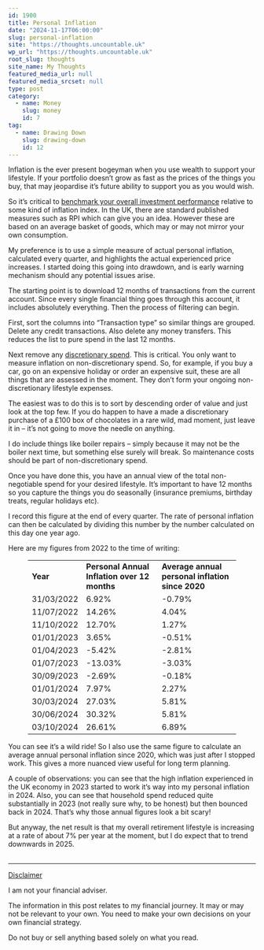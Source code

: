 ```yaml
---
id: 1900
title: Personal Inflation
date: "2024-11-17T06:00:00"
slug: personal-inflation
site: "https://thoughts.uncountable.uk"
wp_url: "https://thoughts.uncountable.uk"
root_slug: thoughts
site_name: My Thoughts
featured_media_url: null
featured_media_srcset: null
type: post
category:
  - name: Money
    slug: money
    id: 7
tag:
  - name: Drawing Down
    slug: drawing-down
    id: 12
---
```



<p>Inflation is the ever present bogeyman when you use wealth to support your lifestyle.  If your portfolio doesn&#8217;t grow as fast as the prices of the things you buy, that may jeopardise it&#8217;s future ability to support you as you would wish.</p>



<p>So it&#8217;s critical to <a href="https://thoughts.uncountable.uk/setting-investment-objectives/" data-type="post" data-id="1455">benchmark your overall investment performance</a> relative to some kind of inflation index. In the UK, there are standard published measures such as RPI which can give you an idea. However these are based on an average basket of goods, which may or may not mirror your own consumption.</p>



<p>My preference is to use a simple measure of actual personal inflation, calculated every quarter, and highlights the actual experienced price increases. I started doing this going into drawdown, and is early warning mechanism should any potential issues arise.</p>



<p>The starting point is to download 12 months of transactions from the current account. Since every single financial thing goes through this account, it includes absolutely everything. Then the process of filtering can begin.</p>



<p>First, sort the columns into &#8220;Transaction type&#8221; so similar things are grouped.  Delete any credit transactions.  Also delete any money transfers.  This reduces the list to pure spend in the last 12 months.</p>



<p>Next remove any <a href="https://thoughts.uncountable.uk/discretionary-vs-non-discretionary-spend/" data-type="post" data-id="512">discretionary spend</a>. This is critical. You only want to measure inflation on non-discretionary spend. So, for example, if you buy a car, go on an expensive holiday or order an expensive suit, these are all things that are assessed in the moment. They don&#8217;t form your ongoing non-discretionary lifestyle expenses.</p>



<p>The easiest was to do this is to sort by descending order of value and just look at the top few. If you do happen to have a made a discretionary purchase of a £100 box of chocolates in a rare wild, mad moment, just leave it in &#8211; it&#8217;s not going to move the needle on anything.</p>



<p>I do include things like boiler repairs &#8211; simply because it may not be the boiler next time, but something else surely will break.  So maintenance costs should be part of non-discretionary spend.</p>



<p>Once you have done this, you have an annual view of the total non-negotiable spend for your desired lifestyle.  It&#8217;s important to have 12 months so you capture the things you do seasonally (insurance premiums, birthday treats, regular holidays etc).  </p>



<p>I record this figure at the end of every quarter. The rate of personal inflation can then be calculated by dividing this number by the number calculated on this day one year ago.</p>



<p>Here are my figures from 2022 to the time of writing:</p>



<figure class="wp-block-table"><table class="has-fixed-layout"><tbody><tr><td class="has-text-align-center" data-align="center"><strong>Year</strong></td><td class="has-text-align-center" data-align="center"><strong>Personal Annual Inflation over 12 months</strong></td><td class="has-text-align-center" data-align="center"><strong>Average annual personal inflation since 2020</strong></td></tr><tr><td class="has-text-align-center" data-align="center">31/03/2022</td><td class="has-text-align-center" data-align="center">6.92%</td><td class="has-text-align-center" data-align="center">-0.79%</td></tr><tr><td class="has-text-align-center" data-align="center">11/07/2022</td><td class="has-text-align-center" data-align="center">14.26%</td><td class="has-text-align-center" data-align="center">4.04%</td></tr><tr><td class="has-text-align-center" data-align="center">11/10/2022</td><td class="has-text-align-center" data-align="center">12.70%</td><td class="has-text-align-center" data-align="center">1.27%</td></tr><tr><td class="has-text-align-center" data-align="center">01/01/2023</td><td class="has-text-align-center" data-align="center">3.65%</td><td class="has-text-align-center" data-align="center">-0.51%</td></tr><tr><td class="has-text-align-center" data-align="center">01/04/2023</td><td class="has-text-align-center" data-align="center">-5.42%</td><td class="has-text-align-center" data-align="center">-2.81%</td></tr><tr><td class="has-text-align-center" data-align="center">01/07/2023</td><td class="has-text-align-center" data-align="center">-13.03%</td><td class="has-text-align-center" data-align="center">-3.03%</td></tr><tr><td class="has-text-align-center" data-align="center">30/09/2023</td><td class="has-text-align-center" data-align="center">-2.69%</td><td class="has-text-align-center" data-align="center">-0.18%</td></tr><tr><td class="has-text-align-center" data-align="center">01/01/2024</td><td class="has-text-align-center" data-align="center">7.97%</td><td class="has-text-align-center" data-align="center">2.27%</td></tr><tr><td class="has-text-align-center" data-align="center">30/03/2024</td><td class="has-text-align-center" data-align="center">27.03%</td><td class="has-text-align-center" data-align="center">5.81%</td></tr><tr><td class="has-text-align-center" data-align="center">30/06/2024</td><td class="has-text-align-center" data-align="center">30.32%</td><td class="has-text-align-center" data-align="center">5.81%</td></tr><tr><td class="has-text-align-center" data-align="center">03/10/2024</td><td class="has-text-align-center" data-align="center">26.61%</td><td class="has-text-align-center" data-align="center">6.89%</td></tr></tbody></table></figure>



<p>You can see it&#8217;s a wild ride!  So I also use the same figure to calculate an average annual personal inflation since 2020, which was just after I stopped work.   This gives a more nuanced view useful for long term planning.</p>



<p>A couple of observations:  you can see that the high inflation experienced in the UK economy in 2023 started to work it&#8217;s way into my personal inflation in 2024.   Also, you can see that household spend reduced quite substantially in 2023 (not really sure why, to be honest) but then bounced back in 2024.  That&#8217;s why those annual figures look a bit scary!</p>



<p>But anyway, the net result is that my overall retirement lifestyle is increasing at a rate of about 7% per year at the moment, but I do expect that to trend downwards in 2025.</p>
<br /><!-- wp:group {"layout":{"type":"constrained"}} -->
<div class="wp-block-group"><!-- wp:separator {"style":{"spacing":{"margin":{"top":"var:preset|spacing|40","bottom":"0"}}}} -->
<hr class="wp-block-separator has-alpha-channel-opacity" style="margin-top:var(--wp--preset--spacing--40);margin-bottom:0"/>
<!-- /wp:separator -->

<!-- wp:paragraph {"style":{"typography":{"textDecoration":"underline"}}} -->
<p style="text-decoration:underline">Disclaimer</p>
<!-- /wp:paragraph -->

<!-- wp:paragraph -->
<p>I am not your financial adviser.   </p>
<!-- /wp:paragraph -->

<!-- wp:paragraph -->
<p>The information in this post relates to my financial journey.  It may or may not be relevant to your own.  You need to make your own decisions on your own financial strategy.</p>
<!-- /wp:paragraph -->

<!-- wp:paragraph -->
<p>Do not buy or sell anything based solely on what you read.</p>
<!-- /wp:paragraph --></div>
<!-- /wp:group -->